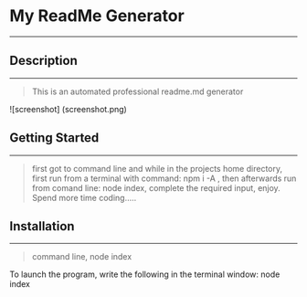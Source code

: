 
  # My ReadMe Generator
  ---

  ## Description
  ---
  > This is an automated professional readme.md generator

  ![screenshot] (screenshot.png)


  ## Getting Started
  ---
  > first got to command line and while in the projects home directory, first run from a terminal with command: npm i -A , then afterwards run from comand line: node index, complete the required input, enjoy. Spend more time coding.....


  ## Installation
  ---
  > command line, node index

  To launch the program, write the following in the terminal window:
  node index
  
  
  
